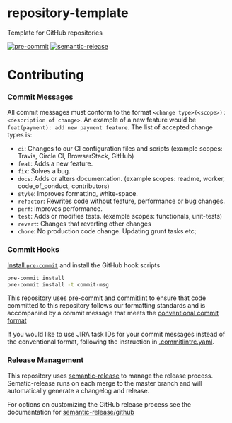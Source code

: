 # repository-template
Template for GitHub repositories

[![pre-commit](https://img.shields.io/badge/pre--commit-enabled-brightgreen?logo=pre-commit&logoColor=white)](https://github.com/pre-commit/pre-commit) [![semantic-release](https://img.shields.io/badge/%20%20%F0%9F%93%A6%F0%9F%9A%80-semantic--release-e10079.svg)](https://github.com/semantic-release/semantic-release)

# Contributing

### Commit Messages
All commit messages must conform to the format `<change type>(<scope>): <description of change>`. An example of a new feature would be `feat(payment): add new payment feature`. The list of accepted change types is:

* `ci`:       Changes to our CI configuration files and scripts (example scopes: Travis, Circle CI, BrowserStack, GitHub)
* `feat`:     Adds a new feature.
* `fix`:      Solves a bug.
* `docs`:     Adds or alters documentation. (example scopes: readme, worker, code_of_conduct, contributors)
* `style`:    Improves formatting, white-space.
* `refactor`: Rewrites code without feature, performance or bug changes.
* `perf`:     Improves performance.
* `test`:     Adds or modifies tests. (example scopes: functionals, unit-tests)
* `revert`:   Changes that reverting other changes
* `chore`:    No production code change. Updating grunt tasks etc;

### Commit Hooks
[ Install `pre-commit`](https://pre-commit.com/#install) and install the GitHub hook scripts
```bash
pre-commit install
pre-commit install -t commit-msg
```

This repository uses [pre-commit](https://pre-commit.com) and [commitlint](https://github.com/conventional-changelog/commitlint#what-is-commitlint) to ensure that code committed to this repository follows our formatting standards and is accompanied by a commit message that meets the [conventional commit format](https://www.conventionalcommits.org/en/v1.0.0/)

If you would like to use JIRA task IDs for your commit messages instead of the conventional format, following the instruction in [.commitlintrc.yaml](./.commitlintrc.yaml).


### Release Management
This repository uses [semantic-release](https://github.com/semantic-release/semantic-release) to manage the release process. Sematic-release runs on each merge to the master branch and will automatically generate a changelog and release.

For options on customizing the GitHub release process see the documentation for [semantic-release/github](https://github.com/semantic-release/github)
